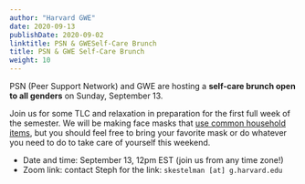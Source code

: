 ```yaml
---
author: "Harvard GWE"
date: 2020-09-13
publishDate: 2020-09-02
linktitle: PSN & GWESelf-Care Brunch
title: PSN & GWE Self-Care Brunch
weight: 10
---
```


PSN (Peer Support Network) and GWE are hosting a **self-care brunch open to all genders** on Sunday, September 13. 

Join us for some TLC and relaxation in preparation for the first full week of the semester. We will be making face masks that [use common household items](https://www.allure.com/gallery/homemade-face-mask-recipes), but you should feel free to bring your favorite mask or do whatever you need to do to take care of yourself this weekend.

- Date and time: September 13, 12pm EST (join us from any time zone!)
- Zoom link: contact Steph for the link: `skestelman [at] g.harvard.edu`